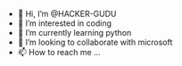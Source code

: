 - 👋 Hi, I’m @HACKER-GUDU
- 👀 I’m interested in coding
- 🌱 I’m currently learning python
- 💞️ I’m looking to collaborate with microsoft
- 📫 How to reach me ...

<!---
HACKER-GUDU/HACKER-GUDU is a ✨ special ✨ repository because its `README.md` (this file) appears on your GitHub profile.
You can click the Preview link to take a look at your changes.
--->

